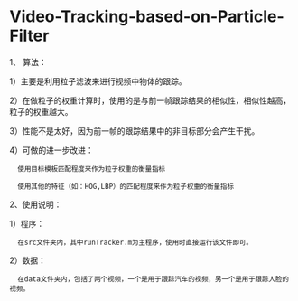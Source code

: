 # Video-Tracking-based-on-Particle-Filter

1、 算法：
  
  1）主要是利用粒子滤波来进行视频中物体的跟踪。
  
  2）在做粒子的权重计算时，使用的是与前一帧跟踪结果的相似性，相似性越高，粒子的权重越大。
  
  3）性能不是太好，因为前一帧的跟踪结果中的非目标部分会产生干扰。
  
  4）可做的进一步改进：
      
      使用目标模板匹配程度来作为粒子权重的衡量指标
      
      使用其他的特征（如：HOG,LBP）的匹配程度来作为粒子权重的衡量指标

2、使用说明：

  1）程序：
      
      在src文件夹内，其中runTracker.m为主程序，使用时直接运行该文件即可。
      
  2）数据：
      
      在data文件夹内，包括了两个视频，一个是用于跟踪汽车的视频，另一个是用于跟踪人脸的视频。

